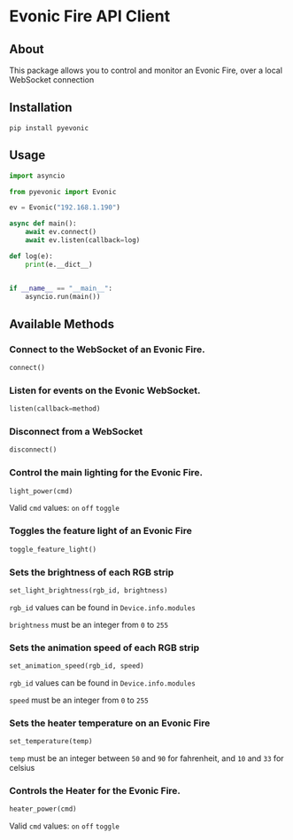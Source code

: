 # Evonic Fire API Client

## About

This package allows you to control and monitor an Evonic Fire, over a local WebSocket connection

## Installation

`pip install pyevonic`

## Usage

```py
import asyncio

from pyevonic import Evonic

ev = Evonic("192.168.1.190")

async def main():
    await ev.connect()
    await ev.listen(callback=log)

def log(e):
    print(e.__dict__)


if __name__ == "__main__":
    asyncio.run(main())
```

## Available Methods

### Connect to the WebSocket of an Evonic Fire.
```py
connect()
```

### Listen for events on the Evonic WebSocket.
```py
listen(callback=method)
```

### Disconnect from a WebSocket
```py
disconnect()
```

### Control the main lighting for the Evonic Fire.
```python
light_power(cmd) 
```
Valid `cmd` values: `on` `off` `toggle`

### Toggles the feature light of an Evonic Fire
```python
toggle_feature_light()
```

### Sets the brightness of each RGB strip
```python
set_light_brightness(rgb_id, brightness)
```
`rgb_id` values can be found in `Device.info.modules`

`brightness` must be an integer from `0` to `255`

### Sets the animation speed of each RGB strip
```python
set_animation_speed(rgb_id, speed)
```
`rgb_id` values can be found in `Device.info.modules`

`speed` must be an integer from `0` to `255`

### Sets the heater temperature on an Evonic Fire
```python
set_temperature(temp)
```
`temp` must be an integer between `50` and `90` for fahrenheit, and `10` and `33` for celsius

### Controls the Heater for the Evonic Fire.
```python
heater_power(cmd)
```
Valid `cmd` values: `on` `off` `toggle`